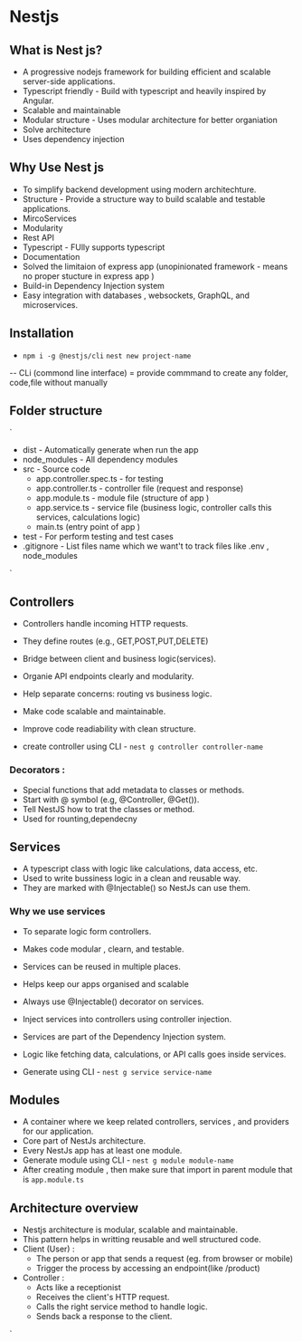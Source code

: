 # Nestjs

## What is Nest js?
- A progressive nodejs framework for building efficient and scalable server-side applications.
- Typescript friendly - Build with typescript and heavily inspired by Angular.
- Scalable and maintainable
- Modular structure - Uses modular architecture for better organiation
- Solve architecture
- Uses dependency injection


## Why Use Nest js
- To simplify backend development using modern architechture.
- Structure - Provide a structure way to build scalable and testable applications.
- MircoServices
- Modularity
- Rest API
- Typescript - FUlly supports typescript
- Documentation
- Solved the limitaion of express app (unopinionated framework - means no proper stucture in express app )
- Build-in Dependency Injection system
- Easy integration with databases , websockets, GraphQL, and microservices.


## Installation 
- ` npm i -g @nestjs/cli `
  ` nest new project-name `

-- CLi (commond line interface) = provide commmand to create any folder, code,file without manually


## Folder structure 
`
 - dist - Automatically generate when run the app
 - node_modules -  All dependency modules
 - src - Source code
   - app.controller.spec.ts - for testing
   - app.controller.ts - controller file (request and response)
   - app.module.ts - module file (structure of app )
   - app.service.ts - service file (business logic, controller calls this services, calculations logic)
   - main.ts (entry point of app )
 - test - For perform testing and test cases
 - .gitignore - List files name which we want't to track files like .env , node_modules

 `

 ## Controllers 
 - Controllers handle incoming HTTP requests.
 - They define routes (e.g., GET,POST,PUT,DELETE)
 - Bridge between client and business logic(services).
 - Organie API endpoints clearly and modularity.
 - Help separate concerns: routing vs business logic.
 - Make code scalable and maintainable.
 - Improve code  readiability with clean structure.

 - create controller using CLI - ` nest g controller controller-name `

 ### Decorators : 
 - Special functions that add metadata to classes or methods.
 - Start with @ symbol (e.g, @Controller, @Get()).
 - Tell NestJS how to trat the classes or method.
 - Used for rounting,dependecny

## Services 
- A typescript class with logic like calculations, data access, etc.
- Used to write bussiness logic in a clean and reusable way.
- They are marked with @Injectable() so NestJs can use them.

 ### Why we use services
 - To separate logic form controllers.
 - Makes code modular , clearn, and testable.
 - Services can be reused in multiple places.
 - Helps keep our apps organised and scalable

- Always use @Injectable() decorator on services.
- Inject services into controllers using controller injection.
- Services are part of the Dependency Injection system.
- Logic like fetching data, calculations, or API calls goes inside services.
- Generate using CLI - ` nest g service service-name ` 

## Modules
- A container where we keep related controllers, services , and providers for our application.
- Core part of NestJs architecture.
- Every NestJs app has at least one module.
- Generate module using CLI - ` nest g module module-name `
- After creating module , then make sure that import in parent module that is ` app.module.ts `

## Architecture overview 
- Nestjs architecture is modular, scalable and maintainable.
- This pattern helps in writting reusable and well structured code.
- Client (User) :
  - The person or app that sends a request (eg. from browser or mobile)
  - Trigger the process by accessing an endpoint(like /product)
- Controller :
  - Acts like a receptionist
  - Receives the client's HTTP request.
  - Calls the right service method to handle logic.
  - Sends back a response to the client.
    

`



